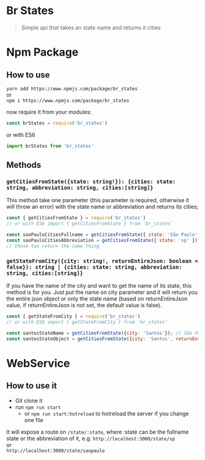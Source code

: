# Br States
> Simple api that takes an state name and returns it cities

# Npm Package
## How to use
``yarn add https://www.npmjs.com/package/br_states``  
or  
``npm i https://www.npmjs.com/package/br_states``

now require it from your modules:

```javascript
const brStates = require('br_states')
```

or with ES6

```javascript
import brStates from 'br_states'
```

## Methods

### ``getCitiesFromState({state: string!}): {cities: state: string, abbreviation: string, cities:[string]}``

This method take one parameter (this parameter is required, otherwise it will throw an error) with the state name or abbreviation and returns its cities;

```javascript
const { getCitiesFromState } = require('br_states')
// or with ES6 import { getCitiesFromState } from 'br_states'

const saoPauloCitiesFullname = getCitiesFromState({ state: 'São Paulo' });
const saoPauloCitiesAbbreviation = getCitiesFromState({ state: 'sp' });
// those two return the same thing
```

### ``getStateFromCity({city: string!, returnEntireJson: boolean = false}): string | {cities: state: string, abbreviation: string, cities:[string]}``

If you have the name of the city and want to get the name of its state, this method is for you.
Just put the name on city parameter and it will return you the entire json object or only the state name (based on returnEntireJson value, if returnEntireJson is not set, the default value is false).

```javascript
const { getStateFromCity } = require('br_states')
// or with ES6 import { getStateFromCity } from 'br_states'

const santosStateName = getCitiesFromState({city: 'Santos'}); // São Paulo
const santosStateObject = getCitiesFromState({city: 'Santos', returnEntireJson: true}); // it will return the entire state object
```

# WebService
## How to use it
- Git clone it
- run ``npm run start``
  - or ``npm run start:hotreload`` to hotreload the server if you change one file

It will expose a route on ``/state/:state``, where :state can be the fullname state or the abbreviation of it, e.g:
``http://localhost:3000/state/sp``  
or  
``http://localhost:3000/state/saopaulo``
